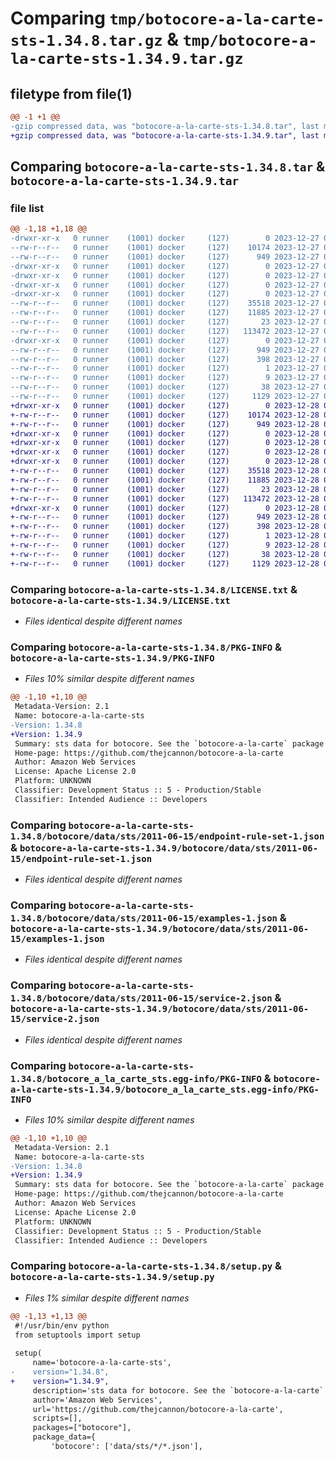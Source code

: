 # Comparing `tmp/botocore-a-la-carte-sts-1.34.8.tar.gz` & `tmp/botocore-a-la-carte-sts-1.34.9.tar.gz`

## filetype from file(1)

```diff
@@ -1 +1 @@
-gzip compressed data, was "botocore-a-la-carte-sts-1.34.8.tar", last modified: Wed Dec 27 01:06:59 2023, max compression
+gzip compressed data, was "botocore-a-la-carte-sts-1.34.9.tar", last modified: Thu Dec 28 01:07:01 2023, max compression
```

## Comparing `botocore-a-la-carte-sts-1.34.8.tar` & `botocore-a-la-carte-sts-1.34.9.tar`

### file list

```diff
@@ -1,18 +1,18 @@
-drwxr-xr-x   0 runner    (1001) docker     (127)        0 2023-12-27 01:06:59.955355 botocore-a-la-carte-sts-1.34.8/
--rw-r--r--   0 runner    (1001) docker     (127)    10174 2023-12-27 01:06:59.000000 botocore-a-la-carte-sts-1.34.8/LICENSE.txt
--rw-r--r--   0 runner    (1001) docker     (127)      949 2023-12-27 01:06:59.955355 botocore-a-la-carte-sts-1.34.8/PKG-INFO
-drwxr-xr-x   0 runner    (1001) docker     (127)        0 2023-12-27 01:06:59.955355 botocore-a-la-carte-sts-1.34.8/botocore/
-drwxr-xr-x   0 runner    (1001) docker     (127)        0 2023-12-27 01:06:59.955355 botocore-a-la-carte-sts-1.34.8/botocore/data/
-drwxr-xr-x   0 runner    (1001) docker     (127)        0 2023-12-27 01:06:59.955355 botocore-a-la-carte-sts-1.34.8/botocore/data/sts/
-drwxr-xr-x   0 runner    (1001) docker     (127)        0 2023-12-27 01:06:59.955355 botocore-a-la-carte-sts-1.34.8/botocore/data/sts/2011-06-15/
--rw-r--r--   0 runner    (1001) docker     (127)    35518 2023-12-27 01:06:29.000000 botocore-a-la-carte-sts-1.34.8/botocore/data/sts/2011-06-15/endpoint-rule-set-1.json
--rw-r--r--   0 runner    (1001) docker     (127)    11885 2023-12-27 01:06:29.000000 botocore-a-la-carte-sts-1.34.8/botocore/data/sts/2011-06-15/examples-1.json
--rw-r--r--   0 runner    (1001) docker     (127)       23 2023-12-27 01:06:29.000000 botocore-a-la-carte-sts-1.34.8/botocore/data/sts/2011-06-15/paginators-1.json
--rw-r--r--   0 runner    (1001) docker     (127)   113472 2023-12-27 01:06:29.000000 botocore-a-la-carte-sts-1.34.8/botocore/data/sts/2011-06-15/service-2.json
-drwxr-xr-x   0 runner    (1001) docker     (127)        0 2023-12-27 01:06:59.955355 botocore-a-la-carte-sts-1.34.8/botocore_a_la_carte_sts.egg-info/
--rw-r--r--   0 runner    (1001) docker     (127)      949 2023-12-27 01:06:59.000000 botocore-a-la-carte-sts-1.34.8/botocore_a_la_carte_sts.egg-info/PKG-INFO
--rw-r--r--   0 runner    (1001) docker     (127)      398 2023-12-27 01:06:59.000000 botocore-a-la-carte-sts-1.34.8/botocore_a_la_carte_sts.egg-info/SOURCES.txt
--rw-r--r--   0 runner    (1001) docker     (127)        1 2023-12-27 01:06:59.000000 botocore-a-la-carte-sts-1.34.8/botocore_a_la_carte_sts.egg-info/dependency_links.txt
--rw-r--r--   0 runner    (1001) docker     (127)        9 2023-12-27 01:06:59.000000 botocore-a-la-carte-sts-1.34.8/botocore_a_la_carte_sts.egg-info/top_level.txt
--rw-r--r--   0 runner    (1001) docker     (127)       38 2023-12-27 01:06:59.955355 botocore-a-la-carte-sts-1.34.8/setup.cfg
--rw-r--r--   0 runner    (1001) docker     (127)     1129 2023-12-27 01:06:59.000000 botocore-a-la-carte-sts-1.34.8/setup.py
+drwxr-xr-x   0 runner    (1001) docker     (127)        0 2023-12-28 01:07:01.630436 botocore-a-la-carte-sts-1.34.9/
+-rw-r--r--   0 runner    (1001) docker     (127)    10174 2023-12-28 01:07:01.000000 botocore-a-la-carte-sts-1.34.9/LICENSE.txt
+-rw-r--r--   0 runner    (1001) docker     (127)      949 2023-12-28 01:07:01.626436 botocore-a-la-carte-sts-1.34.9/PKG-INFO
+drwxr-xr-x   0 runner    (1001) docker     (127)        0 2023-12-28 01:07:01.626436 botocore-a-la-carte-sts-1.34.9/botocore/
+drwxr-xr-x   0 runner    (1001) docker     (127)        0 2023-12-28 01:07:01.626436 botocore-a-la-carte-sts-1.34.9/botocore/data/
+drwxr-xr-x   0 runner    (1001) docker     (127)        0 2023-12-28 01:07:01.626436 botocore-a-la-carte-sts-1.34.9/botocore/data/sts/
+drwxr-xr-x   0 runner    (1001) docker     (127)        0 2023-12-28 01:07:01.626436 botocore-a-la-carte-sts-1.34.9/botocore/data/sts/2011-06-15/
+-rw-r--r--   0 runner    (1001) docker     (127)    35518 2023-12-28 01:06:26.000000 botocore-a-la-carte-sts-1.34.9/botocore/data/sts/2011-06-15/endpoint-rule-set-1.json
+-rw-r--r--   0 runner    (1001) docker     (127)    11885 2023-12-28 01:06:26.000000 botocore-a-la-carte-sts-1.34.9/botocore/data/sts/2011-06-15/examples-1.json
+-rw-r--r--   0 runner    (1001) docker     (127)       23 2023-12-28 01:06:26.000000 botocore-a-la-carte-sts-1.34.9/botocore/data/sts/2011-06-15/paginators-1.json
+-rw-r--r--   0 runner    (1001) docker     (127)   113472 2023-12-28 01:06:26.000000 botocore-a-la-carte-sts-1.34.9/botocore/data/sts/2011-06-15/service-2.json
+drwxr-xr-x   0 runner    (1001) docker     (127)        0 2023-12-28 01:07:01.626436 botocore-a-la-carte-sts-1.34.9/botocore_a_la_carte_sts.egg-info/
+-rw-r--r--   0 runner    (1001) docker     (127)      949 2023-12-28 01:07:01.000000 botocore-a-la-carte-sts-1.34.9/botocore_a_la_carte_sts.egg-info/PKG-INFO
+-rw-r--r--   0 runner    (1001) docker     (127)      398 2023-12-28 01:07:01.000000 botocore-a-la-carte-sts-1.34.9/botocore_a_la_carte_sts.egg-info/SOURCES.txt
+-rw-r--r--   0 runner    (1001) docker     (127)        1 2023-12-28 01:07:01.000000 botocore-a-la-carte-sts-1.34.9/botocore_a_la_carte_sts.egg-info/dependency_links.txt
+-rw-r--r--   0 runner    (1001) docker     (127)        9 2023-12-28 01:07:01.000000 botocore-a-la-carte-sts-1.34.9/botocore_a_la_carte_sts.egg-info/top_level.txt
+-rw-r--r--   0 runner    (1001) docker     (127)       38 2023-12-28 01:07:01.630436 botocore-a-la-carte-sts-1.34.9/setup.cfg
+-rw-r--r--   0 runner    (1001) docker     (127)     1129 2023-12-28 01:07:01.000000 botocore-a-la-carte-sts-1.34.9/setup.py
```

### Comparing `botocore-a-la-carte-sts-1.34.8/LICENSE.txt` & `botocore-a-la-carte-sts-1.34.9/LICENSE.txt`

 * *Files identical despite different names*

### Comparing `botocore-a-la-carte-sts-1.34.8/PKG-INFO` & `botocore-a-la-carte-sts-1.34.9/PKG-INFO`

 * *Files 10% similar despite different names*

```diff
@@ -1,10 +1,10 @@
 Metadata-Version: 2.1
 Name: botocore-a-la-carte-sts
-Version: 1.34.8
+Version: 1.34.9
 Summary: sts data for botocore. See the `botocore-a-la-carte` package for more info.
 Home-page: https://github.com/thejcannon/botocore-a-la-carte
 Author: Amazon Web Services
 License: Apache License 2.0
 Platform: UNKNOWN
 Classifier: Development Status :: 5 - Production/Stable
 Classifier: Intended Audience :: Developers
```

### Comparing `botocore-a-la-carte-sts-1.34.8/botocore/data/sts/2011-06-15/endpoint-rule-set-1.json` & `botocore-a-la-carte-sts-1.34.9/botocore/data/sts/2011-06-15/endpoint-rule-set-1.json`

 * *Files identical despite different names*

### Comparing `botocore-a-la-carte-sts-1.34.8/botocore/data/sts/2011-06-15/examples-1.json` & `botocore-a-la-carte-sts-1.34.9/botocore/data/sts/2011-06-15/examples-1.json`

 * *Files identical despite different names*

### Comparing `botocore-a-la-carte-sts-1.34.8/botocore/data/sts/2011-06-15/service-2.json` & `botocore-a-la-carte-sts-1.34.9/botocore/data/sts/2011-06-15/service-2.json`

 * *Files identical despite different names*

### Comparing `botocore-a-la-carte-sts-1.34.8/botocore_a_la_carte_sts.egg-info/PKG-INFO` & `botocore-a-la-carte-sts-1.34.9/botocore_a_la_carte_sts.egg-info/PKG-INFO`

 * *Files 10% similar despite different names*

```diff
@@ -1,10 +1,10 @@
 Metadata-Version: 2.1
 Name: botocore-a-la-carte-sts
-Version: 1.34.8
+Version: 1.34.9
 Summary: sts data for botocore. See the `botocore-a-la-carte` package for more info.
 Home-page: https://github.com/thejcannon/botocore-a-la-carte
 Author: Amazon Web Services
 License: Apache License 2.0
 Platform: UNKNOWN
 Classifier: Development Status :: 5 - Production/Stable
 Classifier: Intended Audience :: Developers
```

### Comparing `botocore-a-la-carte-sts-1.34.8/setup.py` & `botocore-a-la-carte-sts-1.34.9/setup.py`

 * *Files 1% similar despite different names*

```diff
@@ -1,13 +1,13 @@
 #!/usr/bin/env python
 from setuptools import setup
 
 setup(
     name='botocore-a-la-carte-sts',
-    version="1.34.8",
+    version="1.34.9",
     description='sts data for botocore. See the `botocore-a-la-carte` package for more info.',
     author='Amazon Web Services',
     url='https://github.com/thejcannon/botocore-a-la-carte',
     scripts=[],
     packages=["botocore"],
     package_data={
         'botocore': ['data/sts/*/*.json'],
```

